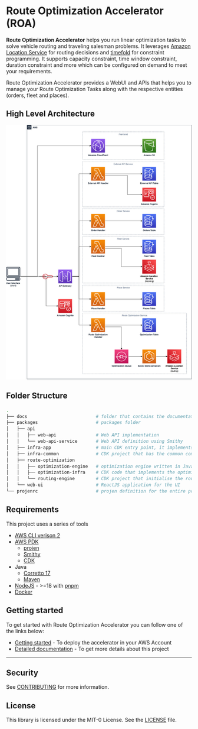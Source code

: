 # Route Optimization Accelerator (ROA)

**Route Optimization Accelerator** helps you run linear optimization tasks to solve vehicle routing and traveling salesman problems. It leverages [Amazon Location Service](https://aws.amazon.com/location/) for routing decisions and [timefold](https://timefold.ai/) for constraint programming. It supports capacity constraint, time window constraint, duration constraint and more which can be configured on demand to meet your requirements.

Route Optimization Accelerator provides a WebUI and APIs that helps you to manage your Route Optimization Tasks along with the respective entities (orders, fleet and places).

## High Level Architecture

![high-level-architecture](./docs/high-level-architecture.jpg)

## Folder Structure

```sh
.
├── docs                          # folder that contains the documentation
├── packages                      # packages folder
│   ├── api
│   │   ├── web-api               # Web API implementation
│   │   └── web-api-service       # Web API definition using Smithy
│   ├── infra-app                 # main CDK entry point, it implements the infrastructure as code
│   ├── infra-common              # CDK project that has the common components used across the project
│   ├── route-optimization
│   │   ├── optimization-engine   # optimization engine written in Java
│   │   ├── optimization-infra    # CDK code that implements the optimization infrastructure
│   │   └── routing-engine        # CDK project that initialise the routing engine entities
│   └── web-ui                    # ReactJS application for the UI
└── projenrc                      # projen definition for the entire project
```

## Requirements

This project uses a series of tools

- [AWS CLI verison 2](https://docs.aws.amazon.com/cli/latest/userguide/getting-started-install.html)
- [AWS PDK](https://github.com/aws/aws-pdk)
  - [projen](https://github.com/projen/projen)
  - [Smithy](https://smithy.io/2.0/index.html)
  - [CDK](https://github.com/aws/aws-cdk)
- Java
  - [Corretto 17](https://docs.aws.amazon.com/corretto/latest/corretto-17-ug/downloads-list.html)
  - [Maven](https://maven.apache.org/)
- [NodeJS](https://nodejs.org/en) - >=18 with [pnpm](https://pnpm.io/)
- [Docker](https://www.docker.com/)

## Getting started

To get started with Route Optimization Accelerator you can follow one of the links below:

- [Getting started](./packages/infra-app/README.md) - To deploy the accelerator in your AWS Account
- [Detailed documentation](./docs/README.md) - To get more details about this project

---

## Security

See [CONTRIBUTING](CONTRIBUTING.md#security-issue-notifications) for more information.

## License

This library is licensed under the MIT-0 License. See the [LICENSE](./LICENSE) file.

